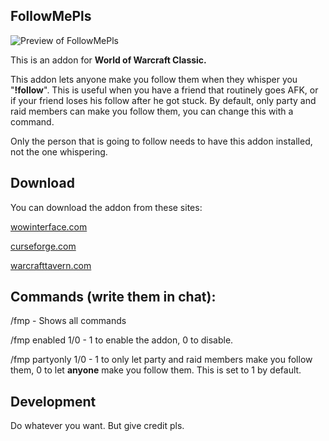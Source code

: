 ## FollowMePls

![Preview of FollowMePls](https://github.com/techiew/FollowMePls/blob/master/preview.png)

This is an addon for **World of Warcraft Classic.** 

This addon lets anyone make you follow them when they whisper you "**!follow**". This is useful when you have a friend that routinely goes AFK, or if your friend loses his follow after he got stuck. By default, only party and raid members can make you follow them, you can change this with a command.

Only the person that is going to follow needs to have this addon installed, not the one whispering.

## Download
You can download the addon from these sites:

[wowinterface.com](https://www.wowinterface.com/downloads/info25521-FollowMePls-Auto-followaddon.html)

[curseforge.com](https://www.curseforge.com/wow/addons/followmepls-auto-follow-addon)

[warcrafttavern.com](https://www.warcrafttavern.com/addons/followmepls)

## Commands (write them in chat):

/fmp - Shows all commands

/fmp enabled 1/0 - 1 to enable the addon, 0 to disable.

/fmp partyonly 1/0 - 1 to only let party and raid members make you follow them, 0 to let **anyone** make you follow them. This is set to 1 by default.

## Development

Do whatever you want. But give credit pls.
